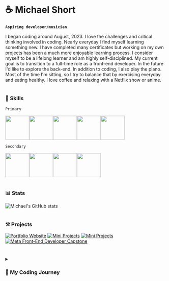 # ☕ Michael Short
**`Aspiring developer/musician`**

I began coding around August, 2023. I love the challenges and critical thinking involved in coding. Nearly everyday I find myself learning something new. I have completed many certificates but working on my own projects has been a much more enjoyable learning process. I consider myself to be a lifelong learner and am highly self-disciplined. My current goal is to transition to a full-time role as a front-end developer. In the future I'd like to explore the back-end. In addition to coding, I also play the piano. Most of the time I'm sitting, so I try to balance that by exercising everyday and eating healthy. I love coffee and relaxing with a Netflix show or anime.

#

### 🚀 Skills
`Primary`
<div style='display: flex'>
<img width='75px' src="https://cdn.jsdelivr.net/gh/devicons/devicon@latest/icons/html5/html5-original.svg" />
<img width='75px' src="https://cdn.jsdelivr.net/gh/devicons/devicon@latest/icons/css3/css3-original.svg" />
<img width='75px' src="https://cdn.jsdelivr.net/gh/devicons/devicon@latest/icons/javascript/javascript-original.svg" />
<img width='75px' src="https://cdn.jsdelivr.net/gh/devicons/devicon@latest/icons/react/react-original.svg" />
<img width='75px' src="https://cdn.jsdelivr.net/gh/devicons/devicon@latest/icons/tailwindcss/tailwindcss-original.svg" />
</div>

`Secondary`
<div style='display: flex'>
<img width='75px' src="https://cdn.jsdelivr.net/gh/devicons/devicon@latest/icons/git/git-original.svg" />
<img width='75px' src="https://cdn.jsdelivr.net/gh/devicons/devicon@latest/icons/typescript/typescript-original.svg" />
<img width='75px' src="https://cdn.jsdelivr.net/gh/devicons/devicon@latest/icons/sass/sass-original.svg" />
<img width='75px' src="https://cdn.jsdelivr.net/gh/devicons/devicon@latest/icons/bootstrap/bootstrap-original.svg" />
</div>

#

### 📊 Stats
![Michael's GitHub stats](https://github-readme-stats.vercel.app/api?username=mshortcodes&show_icons=true&theme=gruvbox)

#

### ⚒️ Projects

[![Portfolio Website](https://github-readme-stats.vercel.app/api/pin/?username=mshortcodes&theme=dark&repo=portfolio-website)](https://github.com/mshortcodes/portfolio-website)
[![Mini Projects](https://github-readme-stats.vercel.app/api/pin/?username=mshortcodes&theme=dark&repo=mini-projects)](https://github.com/mshortcodes/mini-projects)
[![Mini Projects](https://github-readme-stats.vercel.app/api/pin/?username=mshortcodes&theme=dark&repo=mini-projects)](https://github.com/mshortcodes/mini-projects)
[![Meta Front-End Developer Capstone](https://github-readme-stats.vercel.app/api/pin/?username=mshortcodes&theme=dark&repo=meta-capstone)](https://github.com/mshortcodes/meta-capstone)

#

<details>
  <summary><h3>📖 My Coding Journey</summary>
    <p>
      Most of my learning has come from the Meta Front-End Developer Certificate on Coursera. This took me several months to complete and was difficult. It consisted of a lot of readings, videos, quizzes, and projects. I was exposed to many new concepts over the span of 9 courses. I often didn't understand things the first time around, so I would supplement my learning with Codecademy. I learned HTML, CSS, JavaScript, React, and Git in the certificate. Even though sometimes I would feel confused and frustrated, I enjoyed coding and challenging my brain. I love working in JavaScript, dealing with logic, and solving puzzles (I do Codewars when I have time!) However, this wasn't my first exposure to coding.
      Before that, I had tried the Google Data Analytics Certificate also on Coursera. I actually finished it. But something wasn't clicking with me. I didn't feel like it was the right path for me. There was a lot of time spent in Excel, Tableau, R, and SQL. I didn't like working with these tools, especially Excel and data visualization software. But I noticed that any time I had to code, I thought it was super interesting! So, after this certificate I decided not to pursue data analytics and instead go for something that would be more focused on coding. This led me to studying front-end development.
      Even though the Meta certificate was hard, I am so glad I made the switch. I find working with front-end tools much more enjoyable and I don't mind coding for hours with no break. In the future I absolutely want to dive into back-end and see what that is like. But, for now, one step at a time.
    </p>
</details>
